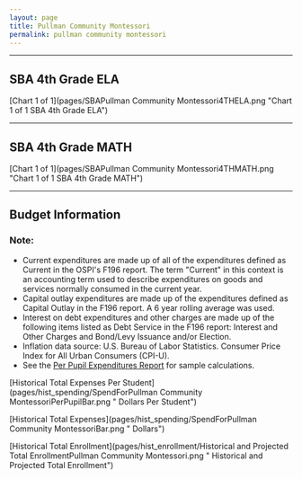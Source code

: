 ```yaml
---
layout: page
title: Pullman Community Montessori
permalink: pullman community montessori
---
```




___

## SBA 4th Grade ELA

[Chart 1 of 1](pages/SBAPullman Community Montessori4THELA.png "Chart 1 of 1 SBA 4th Grade ELA")


___

## SBA 4th Grade MATH

[Chart 1 of 1](pages/SBAPullman Community Montessori4THMATH.png "Chart 1 of 1 SBA 4th Grade MATH")


___

## Budget Information
### Note:
- Current expenditures are made up of all of the expenditures defined as Current in the OSPI's F196 report. The term "Current" in this context is an accounting term used to describe expenditures on goods and services normally consumed in the current year.
- Capital outlay expenditures are made up of the expenditures defined as Capital Outlay in the F196 report. A 6 year rolling average was used.
- Interest on debt expenditures and other charges are made up of the following items listed as Debt Service in the F196 report: Interest and Other Charges and Bond/Levy Issuance and/or Election.
- Inflation data source: U.S. Bureau of Labor Statistics. Consumer Price Index for All Urban Consumers (CPI-U).
- See the [Per Pupil Expenditures Report](report_expenditures) for sample calculations.

[Historical Total Expenses Per Student](pages/hist_spending/SpendForPullman Community MontessoriPerPupilBar.png " Dollars Per Student")

[Historical Total Expenses](pages/hist_spending/SpendForPullman Community MontessoriBar.png " Dollars")

[Historical Total Enrollment](pages/hist_enrollment/Historical and Projected Total EnrollmentPullman Community Montessori.png " Historical and Projected Total Enrollment")

